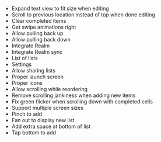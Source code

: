 * Expand text view to fit size when editing
* Scroll to previous location instead of top when done editing
* Clear completed items
* Get swipe animations right
* Allow pulling back up
* Allow pulling back down
* Integrate Realm
* Integrate Realm sync
* List of lists
* Settings
* Allow sharing lists
* Proper launch screen
* Proper icons
* Allow scrolling while reordering
* Remove scrolling jankiness when adding new items
* Fix green flicker when scrolling down with completed cells
* Support multiple screen sizes
* Pinch to add
* Fan out to display new list
* Add extra space at bottom of list
* Tap bottom to add
